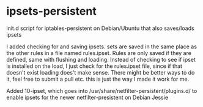 ipsets-persistent
=================

init.d script for iptables-persistent on Debian/Ubuntu that also saves/loads ipsets


I added checking for and saving ipsets. sets are saved in the same place as the other rules in a file named rules.ipset. Rules are only saved if they are defined, same with flushing and loading. Instead of checking to see if ipset is installed on the load, I just check for the rules.ipset file, since if that doesn't exist loading does't make sense. There might be better ways to do it, feel free to submit a pull etc. this is just the way I made it work for me.




Added 10-ipset, which goes into /usr/share/netfilter-persistent/plugins.d/ to enable ipsets for the newer netfilter-presistent on Debian Jessie
